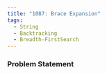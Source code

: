 ```yaml
---
title: "1087: Brace Expansion"
tags:
  - String
  - Backtracking
  - Breadth-FirstSearch
---
```

### Problem Statement

